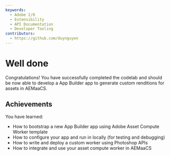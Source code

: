 ```yaml
---
keywords:
  - Adobe I/O
  - Extensibility
  - API Documentation
  - Developer Tooling
contributors: 
  - https://github.com/duynguyen 
---
```


# Well done

Congratulations! You have successfully completed the codelab and should be now able to develop a App Builder app to generate custom renditions for assets in AEMaaCS.

## Achievements

You have learned: 

* How to bootstrap a new App Builder app using Adobe Asset Compute Worker template
* How to configure your app and run in locally (for testing and debugging)
* How to write and deploy a custom worker using Photoshop APIs
* How to integrate and use your asset compute worker in AEMaaCS